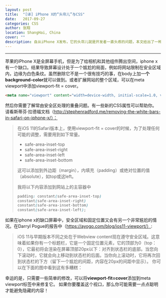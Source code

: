 ```yaml
---
layout: post
title:  "[译] iPhone X的“头帘儿”与CSS"
date:   2017-09-27
categories: CSS
author: 张翔
location: ShangHai, China
cover: ""
description: 自从iPhone X发布，它的头帘儿就是开发者一直头疼的问题，本文给出了一种解决办法，如果想提前适配iPhone X，一定要看这篇文章！
---
```

---
苹果的iPhone X是全屏幕手机，但是为了给相机和其他组件腾出空间，iphone x有一个缺口。结果导致屏幕设计处于一个尴尬的局面，例如将网站限制在安全区域内，边缘为白色条纹。虽然删除它不是一个很有技巧的事，在body上加一**个background-color**就可以做到。或者扩展网站的整个区域，可以在meta viewport中添加viewport-fit = cover。

```html
<meta name="viewport" content="width=device-width, initial-scale=1.0, viewport-fit=cover">
```

然后你需要了解常由安全区处理的重叠问题。有一些新的CSS属性可以帮助你。请看斯蒂芬·拉德福文档（http://stephenradford.me/removing-the-white-bars-in-safari-on-iphone-x/）：

> 在iOS 11的Safari版本上，使用viewport-fit = cover的时候，为了处理任何可能的调整，需要用到如下常量。
> 
> - safe-area-inset-top
> - safe-area-inset-right
> - safe-area-inset-left
> - safe-area-inset-bottom
> 
> 这可以添加到外边距（margin），内填充（padding）或绝对位置的值（absolute），如top或这left。
> 
> 我将以下内容添加到网站上的主容器中
> 
> ```css 
> padding: constant(safe-area-inset-top)
> constant(safe-area-inset-right) 
> constant(safe-area-inset-bottom)
> constant(safe-area-inset-left); 
> ```

如果在iphone x的缺口屏幕中，安全区域和固定位置又会有另一个非常尴尬的情况。在Darryl Pogue的报告中（https://ayogo.com/blog/ios11-viewport/）:

> iOS 11与早期版本不同之处在于Webview content现在遵守安全区域。这意味着如果你有一个标题栏，它是一个固定位置元素，它的顶部为0（top：0），它最初将会渲染在屏幕顶部20px以下：对齐到状态栏的底部。当您向下滚动时，它就会向上移动到状态栏的后面。当你向上滚动时，它将再次回到状态栏的下方（留下一个尴尬的间距，内容在20px的间距中显示）。
> 你可以在下面的图中看到这有多糟糕：



幸运的是，只需要一些简单的修改，可以将**viewport-fit=cover**添加到meta viewport标签中来修复它。
如果你要覆盖这个视口，那么你可能需要一点点聪明才能避免隐藏的内容！